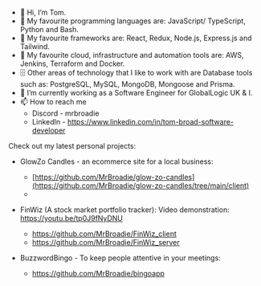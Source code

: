 - 👋 Hi, I’m Tom.
- 👾 My favourite programming languages are: JavaScript/ TypeScript, Python and Bash.
- 🤖 My favourite frameworks are: React, Redux, Node.js, Express.js and Tailwind.
- 💾 My favourite cloud, infrastructure and automation tools are: AWS, Jenkins, Terraform and Docker.
- 🗄 Other areas of technology that I like to work with are Database tools such as: PostgreSQL, MySQL, MongoDB, Mongoose and Prisma.
- 🌱 I’m currently working as a Software Engineer for GlobalLogic UK & I.
- 📫 How to reach me 
    - Discord - mrbroadie
    - LinkedIn - https://www.linkedin.com/in/tom-broad-software-developer

Check out my latest personal projects:
- GlowZo Candles - an ecommerce site for a local business:
    - [https://github.com/MrBroadie/glow-zo-candles](https://github.com/MrBroadie/glow-zo-candles/tree/main/client)
    - <deployed link here>

- FinWiz (A stock market portfolio tracker): Video demonstration: https://youtu.be/tp0J9fNyDNU
    - https://github.com/MrBroadie/FinWiz_client
    - https://github.com/MrBroadie/FinWiz_server
    
- BuzzwordBingo - To keep people attentive in your meetings:
    - https://github.com/MrBroadie/bingoapp
